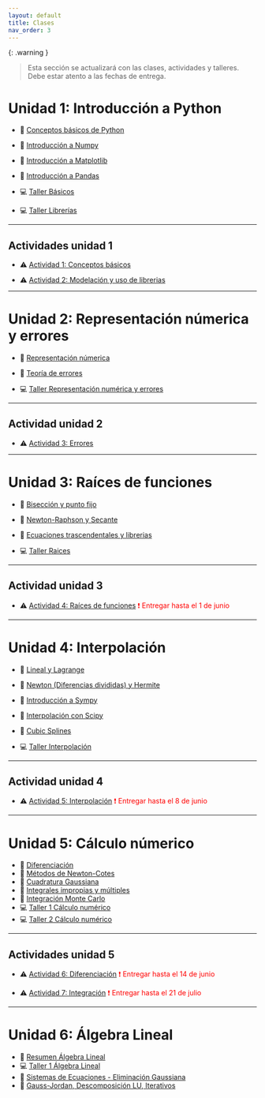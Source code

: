 ```yaml
---
layout: default
title: Clases
nav_order: 3
---
```


{: .warning }
> Esta sección se actualizará con las clases, actividades y talleres. Debe estar atento a las fechas de entrega.

# Unidad 1: Introducción a Python

* 📓 [Conceptos básicos de Python](https://nbviewer.org/github/jmmarinr/ComputationalMethods/blob/master/Basics/B%C3%A1sicos.ipynb) 

* 📓 [Introducción a Numpy](https://nbviewer.org/github/jmmarinr/ComputationalMethods/blob/master/Librerias/Introduccion_a_NumPy.ipynb)

* 📓 [Introducción a Matplotlib](https://nbviewer.org/github/jmmarinr/ComputationalMethods/blob/master/Librerias/Introudccion_Matplotlib.ipynb)

* 📓 [Introducción a Pandas](https://nbviewer.org/github/jmmarinr/ComputationalMethods/blob/master/Librerias/Introduccion_a_Pandas.ipynb)

* 💻 [Taller Básicos](https://nbviewer.org/github/jmmarinr/ComputationalMethods/blob/master/Basics/Taller_basicos.ipynb)

* 💻 [Taller Librerías](https://nbviewer.org/github/jmmarinr/ComputationalMethods/blob/master/Librerias/Taller_librerias.ipynb)

---
## Actividades unidad 1

* ⚠️ [Actividad 1: Conceptos básicos](https://nbviewer.org/github/jmmarinr/ComputationalMethods/blob/master/Basics/Actividad_PythonB%C3%A1sico.ipynb)

* ⚠️ [Actividad 2: Modelación y uso de librerias](https://nbviewer.org/github/jmmarinr/ComputationalMethods/blob/master/Librerias/Actividad02_Librerias.ipynb)


---

# Unidad 2: Representación númerica y errores

* 📓 [Representación númerica](https://nbviewer.org/github/jmmarinr/ComputationalMethods/blob/master/Numeros_Errores/Representaci%C3%B3n_n%C3%BAmerica.ipynb)

* 📓 [Teoría de errores](https://nbviewer.org/github/jmmarinr/ComputationalMethods/blob/master/Numeros_Errores/Teoria_de_errores.ipynb)

* 💻 [Taller Representación numérica y errores](https://nbviewer.org/github/jmmarinr/ComputationalMethods/blob/master/Numeros_Errores/Taller_rep_numerica_errores.ipynb)

---
## Actividad unidad 2

* ⚠️ [Actividad 3: Errores](https://nbviewer.org/github/jmmarinr/ComputationalMethods/blob/master/Numeros_Errores/Actividad03_Convergencia_Truncamiento.ipynb)

---

# Unidad 3: Raíces de funciones

* 📓 [Bisección y punto fijo](https://nbviewer.org/github/jmmarinr/ComputationalMethods/blob/master/Raices/Raices_Biseccion_PuntoFijo.ipynb)

* 📓 [Newton-Raphson y Secante](https://nbviewer.org/github/jmmarinr/ComputationalMethods/blob/master/Raices/Newton_Raphson_Secante.ipynb)

* 📓 [Ecuaciones trascendentales y librerias](https://nbviewer.org/github/jmmarinr/ComputationalMethods/blob/master/Raices/Trascendentales_Librerias.ipynb)

* 💻 [Taller Raices](https://nbviewer.org/github/jmmarinr/ComputationalMethods/blob/master/Raices/Taller_raices.ipynb)

---

## Actividad unidad 3
* ⚠️ [Actividad 4: Raíces de funciones](https://nbviewer.org/github/jmmarinr/ComputationalMethods/blob/master/Raices/Actividad04_Raices.ipynb) <span style="color: red;">
❗ Entregar hasta el 1 de junio
</span>

---

# Unidad 4: Interpolación

* 📓 [Lineal y Lagrange](https://nbviewer.org/github/jmmarinr/ComputationalMethods/blob/master/Interpolacion/Lineal_Lagrange.ipynb)

* 📓 [Newton (Diferencias divididas) y Hermite](https://github.com/jmmarinr/ComputationalMethods/blob/master/Interpolacion/Newton_Hermite.ipynb)

* 📓 [Introducción a Sympy](https://nbviewer.org/github/jmmarinr/ComputationalMethods/blob/master/Librerias/Introduccion_Sympy.ipynb)

* 📓 [Interpolación con Scipy](https://github.com/jmmarinr/ComputationalMethods/blob/master/Interpolacion/Interpolacion_SciPy.ipynb)

* 📓 [Cubic Splines](https://github.com/jmmarinr/ComputationalMethods/blob/master/Interpolacion/Interpolacion_CubicSplines.ipynb)

* 💻 [Taller Interpolación](https://nbviewer.org/github/jmmarinr/ComputationalMethods/blob/master/Interpolacion/Taller_interpolaci%C3%B3n.ipynb)

---

## Actividad unidad 4
* ⚠️ [Actividad 5: Interpolación](https://github.com/jmmarinr/ComputationalMethods/blob/master/Interpolacion/Actividad05_Interpolacion.ipynb) <span style="color: red;">
❗ Entregar hasta el 8 de junio
</span>

---

# Unidad 5: Cálculo númerico

* 📓 [Diferenciación](https://github.com/jmmarinr/ComputationalMethods/blob/master/Calculo/Diferenciacion_Numerica.ipynb)
* 📓 [Métodos de Newton-Cotes](https://github.com/jmmarinr/ComputationalMethods/blob/master/Calculo/Integracion_Newton_Cotes.ipynb)
* 📓 [Cuadratura Gaussiana](https://github.com/jmmarinr/ComputationalMethods/blob/master/Calculo/Integraci%C3%B3n_CuadraturaGaussiana.ipynb)
* 📓 [Integrales impropias y múltiples](https://github.com/jmmarinr/ComputationalMethods/blob/master/Calculo/Impropias_Multiples.ipynb)
* 📓 [Integración Monte Carlo](https://github.com/jmmarinr/ComputationalMethods/blob/master/Calculo/Aleatorios_MonteCarlo.ipynb)
* 💻 [Taller 1 Cálculo numérico](https://nbviewer.org/github/jmmarinr/ComputationalMethods/blob/master/Calculo/Taller_c%C3%A1lculo.ipynb)
* 💻 [Taller 2 Cálculo numérico](https://nbviewer.org/github/jmmarinr/ComputationalMethods/blob/master/Calculo/Taller_2_c%C3%A1lculo.ipynb)

---

## Actividades unidad 5

* ⚠️ [Actividad 6: Diferenciación](https://github.com/jmmarinr/ComputationalMethods/blob/master/Calculo/Actividad_06_Diferenciacio%CC%81n.ipynb) <span style="color: red;">
❗ Entregar hasta el 14 de junio
</span>

* ⚠️ [Actividad 7: Integración](https://github.com/jmmarinr/ComputationalMethods/blob/master/Calculo/Actividad_07_Integraci%C3%B3n.ipynb) <span style="color: red;">
❗ Entregar hasta el 21 de julio
</span>

---

# Unidad 6: Álgebra Lineal

* 📓 [Resumen Álgebra Lineal](https://github.com/jmmarinr/ComputationalMethods/blob/master/Algebra_Lineal/Resumen_Algebra_Lineal.ipynb)
* 💻 [Taller 1 Álgebra Lineal](https://nbviewer.org/github/jmmarinr/ComputationalMethods/blob/master/Algebra_Lineal/Taller_1_%C3%81lgebra_Lineal.ipynb)
* 📓 [Sistemas de Ecuaciones - Eliminación Gaussiana](https://github.com/jmmarinr/ComputationalMethods/blob/master/Algebra_Lineal/Sistemas_Ecuaciones_Gauss_Eliminacion.ipynb)
* 📓 [Gauss-Jordan, Descomposición LU, Iterativos](https://github.com/jmmarinr/ComputationalMethods/blob/master/Algebra_Lineal/Gauss_Jordan_LU_Iterativos.ipynb)

